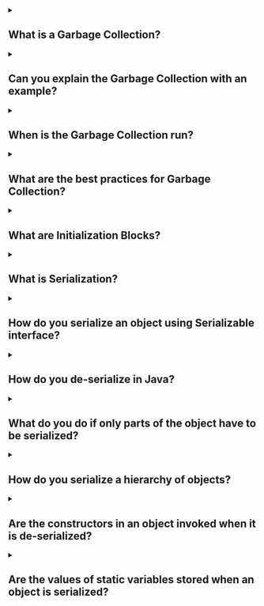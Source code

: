 <details><summary>
	
## What is a Garbage Collection?
</summary>
Garbage collection in Java is the process by which Java programs perform automatic memory management. Java programs compile to bytecode that can be run on a Java Virtual Machine. When Java programs run on the JVM, objects are created on the heap, which is a portion of memory dedicated to the program. Eventually, some objects will no longer be needed. The garbage collector finds these unused objects and deletes them to free up memory.
</details>
<details><summary>
	
## Can you explain the Garbage Collection with an example?
</summary>
Let’s say the below method is called from a function.

      void method(){
          Calendar calendar = new GregorianCalendar(2000,10,30);
          System.out.println(calendar);
      }
      
An object of the class GregorianCalendar is created on the heap by the first line of the function with one
reference variable calendar.

After the function ends execution, the reference variable calendar is no longer valid. Hence, there are no
references to the object created in the method.

JVM recognizes this and removes the object from the heap. This is called the Garbage Collection.
</details>
<details><summary>
	
## When is the Garbage Collection run?
</summary>
Garbage collection in Java is run automatically by the Java Virtual Machine (JVM) as needed. The JVM determines when to initiate garbage collection based on certain conditions. These conditions can vary depending on the JVM implementation, but some common triggers include:

- **Memory Pressure:** Garbage collection may be triggered when the JVM detects that the available memory is running low or is close to reaching its limit. This helps to reclaim memory occupied by unreferenced objects and make it available for future allocations.

- **Allocation Failure:** If an allocation request cannot be fulfilled due to insufficient memory, the JVM may trigger garbage collection to free up memory and make room for new object allocations.

- **System Idle:** Garbage collection may be initiated during periods of low system activity or when the application is idle. This minimizes the impact on the application's performance.

It's important to note that the JVM manages the garbage collection process internally, and the exact timing and frequency of garbage collection cycles are determined by the JVM implementation. The JVM employs various garbage collection algorithms and techniques to optimize the collection process and minimize its impact on the application's execution.
</details>
<details><summary>
	
## What are the best practices for Garbage Collection?
</summary>
Programmatically, we can request (remember it’s just a request - Not an order) JVM to run Garbage
Collection by calling System.gc() method.

JVM might throw an OutOfMemoryException when memory is full and no objects on the heap are eligible
for garbage collection.

finalize() method on the objected is run before the object is removed from the heap from the garbage
collector. We recommend not to write any code in finalize();
</details>
<details><summary>
	
## What are Initialization Blocks?
</summary>
In Java, initialization blocks are code blocks that are used to initialize the state of a class or an instance of a class. There are two types of initialization blocks: instance initialization blocks and static initialization blocks.

**1. Instance Initialization Blocks:** These blocks are executed when an instance of a class is created. They are enclosed in curly braces {} and are not associated with any specific method or constructor. Instance initialization blocks are useful when you need to perform complex initialization logic that cannot be handled by instance variables or constructors alone.
Here's an example of an instance initialization block:

        public class MyClass {
            private int x;
            private int y;

            // Instance initialization block
            {
                x = 5;
                y = 10;
                System.out.println("Instance initialization block executed");
            }

            // Rest of the class...
        }

In the above example, the instance initialization block sets the values of x and y to 5 and 10, respectively. It also prints a message when executed.

**2. Static Initialization Blocks:** These blocks are executed when the class is first loaded into memory, before any instance of the class is created. Static initialization blocks are denoted by the static keyword and are also enclosed in curly braces {}. They are often used to initialize static variables or perform other static initialization tasks.
Here's an example of a static initialization block:

        public class MyClass {
            private static int count;

            // Static initialization block
            static {
                count = 0;
                System.out.println("Static initialization block executed");
            }

            // Rest of the class...
        }

In this example, the static initialization block sets the initial value of the count variable to 0 and prints a message when executed.

Both instance and static initialization blocks are executed in the order they appear in the code. If a class has multiple initialization blocks, they are executed from top to bottom.

Initialization blocks provide a way to perform additional initialization logic beyond what can be achieved with constructors and instance/static variables alone. They are particularly useful when you need to initialize variables based on complex calculations, retrieve values from external sources, or perform other initialization tasks that cannot be expressed in a single line of code.
</details>
<details><summary>
	
## What is Serialization?
</summary>
Serialization is the process of converting an object into a format that can be stored or transmitted and later reconstructed to its original form. In the context of Java programming, serialization refers to the mechanism provided by the Java platform to convert objects into a byte stream and vice versa.
</details>
<details><summary>
	
## How do you serialize an object using Serializable interface?
</summary>
To serialize an object in Java using the Serializable interface, you need to follow these steps:

- **Implement the Serializable interface:** Ensure that the class of the object you want to serialize implements the Serializable interface. This is a marker interface with no methods, but its presence indicates that the class can be serialized.

- **Create an output stream:** Create an output stream to which the serialized object will be written. This can be a file output stream, network stream, or any other type of output stream that suits your needs.

- **Create an ObjectOutputStream:** Wrap the output stream with an ObjectOutputStream instance. This class provides the functionality to write objects to the output stream.

- **Call writeObject():** Use the writeObject() method of the ObjectOutputStream to serialize the object. Pass the object you want to serialize as the argument to this method.

- **Close the streams:** Close the ObjectOutputStream and the underlying output stream to ensure proper resource cleanup.

Here's an example that demonstrates the serialization process:

        import java.io.FileOutputStream;
        import java.io.IOException;
        import java.io.ObjectOutputStream;
        import java.io.Serializable;

        public class SerializationExample {
            public static void main(String[] args) {
                // Create an object to serialize
                Student student = new Student("John", 20);

                try {
                    // Create an output stream
                    FileOutputStream fileOut = new FileOutputStream("student.ser");

                    // Create an ObjectOutputStream
                    ObjectOutputStream out = new ObjectOutputStream(fileOut);

                    // Serialize the object
                    out.writeObject(student);

                    // Close the streams
                    out.close();
                    fileOut.close();

                    System.out.println("Object serialized successfully.");
                } catch (IOException e) {
                    e.printStackTrace();
                }
            }
        }

        class Student implements Serializable {
            private String name;
            private int age;

            public Student(String name, int age) {
                this.name = name;
                this.age = age;
            }

            // Getters and setters...
        }

In this example, the Student class implements the Serializable interface. An instance of the Student class is created and then serialized using the ObjectOutputStream by calling the writeObject() method. The serialized object is written to a file named "student.ser" using a FileOutputStream.

It's important to note that not all objects can be serialized. Certain types of objects, such as those with non-serializable fields or objects of classes that explicitly prevent serialization, will throw a NotSerializableException at runtime if an attempt is made to serialize them.
</details>
<details><summary>
	
## How do you de-serialize in Java?
</summary>
In Java, deserialization is the process of converting an object from its serialized form (such as a byte stream or a file) back into an object that can be used within the Java program. To deserialize an object, you can follow these steps:

Ensure that the class of the object being deserialized is available in the classpath. The class should have the same structure and field names as when it was serialized.

Create an instance of the ObjectInputStream class, passing an appropriate InputStream as a parameter. This input stream can be a FileInputStream, a ByteArrayInputStream, or any other stream that provides the serialized data.

            FileInputStream fileIn = new FileInputStream("serializedObject.ser");
            ObjectInputStream in = new ObjectInputStream(fileIn);

Use the readObject() method of the ObjectInputStream class to read the serialized object. This method returns an Object reference, so you'll need to cast it to the appropriate class.

            MyClass deserializedObject = (MyClass) in.readObject();

Close the ObjectInputStream to release any system resources associated with it.

            in.close();

After these steps, you will have the deserialized object, and you can use it in your Java program as needed.

It's worth noting that deserialization can potentially be unsafe if you are deserializing data from an untrusted source. Malicious objects or code could be injected through a manipulated serialized form. Therefore, it's important to exercise caution when deserializing objects, especially when the serialized data comes from an untrusted or unknown source.
</details>
<details><summary>
	
## What do you do if only parts of the object have to be serialized?
</summary>
If you only want to serialize specific parts of an object in Java, you can make use of the transient keyword. The transient keyword allows you to exclude certain fields from the serialization process.

Here's a short example:

            import java.io.*;

            class MyClass implements Serializable {
                private int serializedField;
                private transient String nonSerializedField;
                
                public MyClass(int serializedField, String nonSerializedField) {
                    this.serializedField = serializedField;
                    this.nonSerializedField = nonSerializedField;
                }
                
                public int getSerializedField() {
                    return serializedField;
                }
                
                public String getNonSerializedField() {
                    return nonSerializedField;
                }
            }

            public class SerializationExample {
                public static void main(String[] args) {
                    MyClass obj = new MyClass(42, "Not serialized");
                    
                    try {
                        FileOutputStream fileOut = new FileOutputStream("serializedObject.ser");
                        ObjectOutputStream out = new ObjectOutputStream(fileOut);
                        out.writeObject(obj);
                        out.close();
                        fileOut.close();
                        System.out.println("Object serialized successfully.");
                    } catch (IOException e) {
                        e.printStackTrace();
                    }
                }
            }

In this example, the MyClass has two fields: serializedField and nonSerializedField. The serializedField will be serialized because it is not marked as transient, while the nonSerializedField will be excluded from serialization.

When you run the SerializationExample program, it will create a file named "serializedObject.ser" that contains the serialized form of the MyClass object. The file will only include the serialized value of the serializedField, and the nonSerializedField will not be present.

When you deserialize the object, the value of the nonSerializedField will be null because it was not included in the serialization process.
</details>
<details><summary>
	
## How do you serialize a hierarchy of objects?
</summary>
Objects of one class might contain objects of other classes. When serializing and de-serializing, we might
need to serialize and de-serialize entire object chain. All classes that need to be serialized have to
implement the Serializable interface. Otherwise, an exception is thrown. Look at the class below. An
object of class House contains an object of class Wall.

            class House implements Serializable {
                    public House(int number) {
                            super();
                            this.number = number;
                    }
                    Wall wall;
                    int number;
            }

            class Wall{
                    int length;
                    int breadth;
                    int color;
            }

House implements Serializable. However, Wall doesn't implement Serializable. When we try to serialize
an instance of House class, we get the following exception.

Output:
Exception in thread "main" java.io.NotSerializableException:
com.rithus.serialization.Wall
at java.io.ObjectOutputStream.writeObject0(Unknown Source)
at java.io.ObjectOutputStream.defaultWriteFields(Unknown Source)

This is because Wall is not serializable. Two solutions are possible.
1. Make Wall transient. Wall object will not be serialized. This causes the wall object state to be lost.
2. Make Wall implement Serializable. Wall object will also be serialized and the state of wall object
along with the house will be stored.

            class House implements Serializable {
                    public House(int number) {
                            super();
                            this.number = number;
                    }

                    transient Wall wall;
                    int number;
            }

            class Wall implements Serializable {
                    int length;
                    int breadth;
                    int color;
            }

With both these programs, earlier main method would run without throwing an exception.

If you try de-serializing, In Example2, state of wall object is retained whereas in Example1, state of wall
object is lost.
</details>
<details><summary>

## Are the constructors in an object invoked when it is de-serialized?
</summary>

</details>
<details><summary>
	
## Are the values of static variables stored when an object is serialized?
</summary>
No, the values of static variables are not stored when an object is serialized in Java.

Static variables belong to the class itself rather than individual instances of the class. They are not considered part of the state of an object and are not serialized along with the object.

During the serialization process, only the instance variables (non-static fields) are serialized to preserve the state of the object. When the object is deserialized, the static variables will be initialized according to their default values or any explicit initialization in the class definition.

It's important to note that static variables are associated with the class and are shared among all instances of the class, so it wouldn't make sense to store their values on a per-object basis during serialization.
</details>
